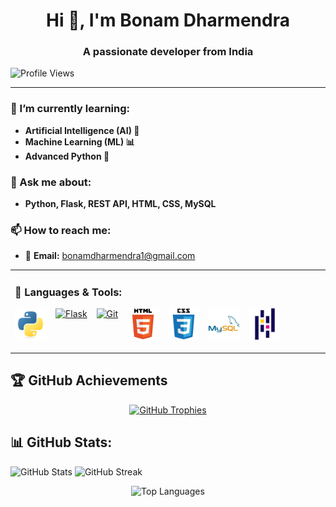 <h1 align="center">Hi 👋, I'm Bonam Dharmendra</h1>
<h3 align="center">A passionate developer from India</h3>

<!-- Profile Views -->
<p align="left">
  <img src="https://komarev.com/ghpvc/?username=dharmendrabonam&label=Profile%20views&color=0e75b6&style=flat" alt="Profile Views" />
</p>

---

### 🌱 I’m currently learning:
- **Artificial Intelligence (AI) 🤖**
- **Machine Learning (ML) 📊**
- **Advanced Python 🐍**

### 💬 Ask me about:
- **Python, Flask, REST API, HTML, CSS, MySQL**  

### 📫 How to reach me:
- 📧 **Email:** bonamdharmendra1@gmail.com  
<!-- Container: Left - Languages & Tools | Right - GIF -->
<table>
  <tr>
    <!-- Left Side: Languages & Tools -->
    <td width="50%" align="center">
      <h3 align="left">🚀 Languages & Tools:</h3>
      <p align="left" style="display: flex; flex-wrap: wrap; gap: 15px;">
        <a href="https://www.python.org" target="_blank">
          <img src="https://raw.githubusercontent.com/devicons/devicon/master/icons/python/python-original.svg" alt="Python" width="50" height="50" style="transition: transform 0.3s;"/>
        </a>
        <a href="https://flask.palletsprojects.com/" target="_blank">
          <img src="https://upload.wikimedia.org/wikipedia/commons/3/3c/Flask_logo.svg" alt="Flask" width="50" height="50" style="transition: transform 0.3s;"/>
        </a>
        <a href="https://git-scm.com/" target="_blank">
          <img src="https://www.vectorlogo.zone/logos/git-scm/git-scm-icon.svg" alt="Git" width="50" height="50" style="transition: transform 0.3s;"/>
        </a>
        <a href="https://www.w3.org/html/" target="_blank">
          <img src="https://raw.githubusercontent.com/devicons/devicon/master/icons/html5/html5-original-wordmark.svg" alt="HTML5" width="50" height="50" style="transition: transform 0.3s;"/>
        </a>
        <a href="https://www.w3schools.com/css/" target="_blank">
          <img src="https://raw.githubusercontent.com/devicons/devicon/master/icons/css3/css3-original-wordmark.svg" alt="CSS3" width="50" height="50" style="transition: transform 0.3s;"/>
        </a>
        <a href="https://www.mysql.com/" target="_blank">
          <img src="https://raw.githubusercontent.com/devicons/devicon/master/icons/mysql/mysql-original-wordmark.svg" alt="MySQL" width="50" height="50" style="transition: transform 0.3s;"/>
        </a>
        <a href="https://pandas.pydata.org/" target="_blank">
          <img src="https://raw.githubusercontent.com/devicons/devicon/2ae2a900d2f041da66e950e4d48052658d850630/icons/pandas/pandas-original.svg" alt="Pandas" width="50" height="50" style="transition: transform 0.3s;"/>
        </a>
      </p>
    </td>
  </tr>
</table>


## 🏆 GitHub Achievements  
<p align="center">
  <a href="https://github.com/ryo-ma/github-profile-trophy">
    <img src="https://github-profile-trophy.vercel.app/?username=dharmendrabonam&theme=onedark" alt="GitHub Trophies" />
  </a>
</p>


## 📊 GitHub Stats:  

<p align="left",align="right">
  <img src="https://github-readme-stats.vercel.app/api?username=dharmendrabonam&show_icons=true&locale=en&theme=dark" alt="GitHub Stats" />
   
  <img src="https://github-readme-streak-stats.herokuapp.com/?user=dharmendrabonam&theme=dark" alt="GitHub Streak" />
</p>

<p align="center">
  <img src="https://github-readme-stats.vercel.app/api/top-langs?username=dharmendrabonam&show_icons=true&locale=en&layout=compact&theme=radical" alt="Top Languages" />
</p>

